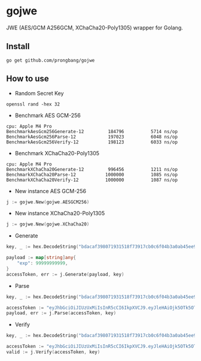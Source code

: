 # gojwe

JWE (AES/GCM A256GCM, XChaCha20-Poly1305) wrapper for Golang.

## Install

```shell
go get github.com/prongbang/gojwe
```

## How to use

- Random Secret Key

```shell
openssl rand -hex 32
```

- Benchmark AES GCM-256

```shell
cpu: Apple M4 Pro
BenchmarkAesGcm256Generate-12    	  184796	      5714 ns/op
BenchmarkAesGcm256Parse-12       	  197023	      6048 ns/op
BenchmarkAesGcm256Verify-12      	  198123	      6033 ns/op
```

- Benchmark XChaCha20-Poly1305

```shell
cpu: Apple M4 Pro
BenchmarkXChaCha20Generate-12    	  996456	      1211 ns/op
BenchmarkXChaCha20Parse-12       	 1000000	      1085 ns/op
BenchmarkXChaCha20Verify-12      	 1000000	      1087 ns/op
```

- New instance AES GCM-256

```go
j := gojwe.New(gojwe.AESGCM256)
```

- New instance XChaCha20-Poly1305

```go
j := gojwe.New(gojwe.XChaCha20)
```

- Generate

```go
key, _ := hex.DecodeString("bdacaf398071931518f73917cb0c6f04b3a0ab45ee9cbedc258047a8c149a3e1")

payload := map[string]any{
    "exp": 99999999999,
}
accessToken, err := j.Generate(payload, key)
```

- Parse

```go
key, _ := hex.DecodeString("bdacaf398071931518f73917cb0c6f04b3a0ab45ee9cbedc258047a8c149a3e1")

accessToken := "eyJhbGciOiJIUzUxMiIsInR5cCI6IkpXVCJ9.eyJleHAiOjk5OTk5OTk5OTk5fQ.rMKkGe6riuLZ3boYiMZsk5xrT7S-7VK6gZmFs1_7kKtVUkpvGatudYI5ZSkwIQ-iJKp2XskCxzn_6fVkCohtUQ"
payload, err := j.Parse(accessToken, key)
```

- Verify

```go
key, _ := hex.DecodeString("bdacaf398071931518f73917cb0c6f04b3a0ab45ee9cbedc258047a8c149a3e1")

accessToken := "eyJhbGciOiJIUzUxMiIsInR5cCI6IkpXVCJ9.eyJleHAiOjk5OTk5OTk5OTk5fQ.rMKkGe6riuLZ3boYiMZsk5xrT7S-7VK6gZmFs1_7kKtVUkpvGatudYI5ZSkwIQ-iJKp2XskCxzn_6fVkCohtUQ"
valid := j.Verify(accessToken, key)
```
